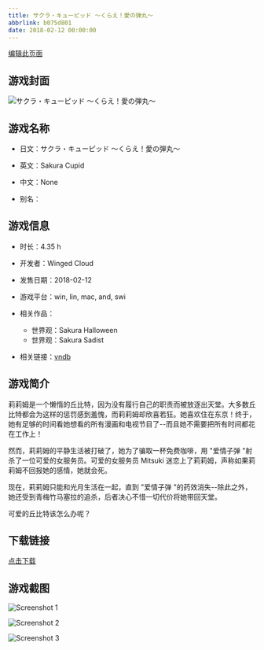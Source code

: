 ```yaml
---
title: サクラ・キューピッド ～くらえ！愛の弾丸～
abbrlink: b075d801
date: 2018-02-12 00:00:00
---
```

[编辑此页面](https://github.com/ACG-3/ADV3-source/blob/main/source/_posts/%E3%82%B5%E3%82%AF%E3%83%A9%E3%83%BB%E3%82%AD%E3%83%A5%E3%83%BC%E3%83%94%E3%83%83%E3%83%89%20%EF%BD%9E%E3%81%8F%E3%82%89%E3%81%88%EF%BC%81%E6%84%9B%E3%81%AE%E5%BC%BE%E4%B8%B8%EF%BD%9E.md)

## 游戏封面

![サクラ・キューピッド ～くらえ！愛の弾丸～](https://pan.timero.xyz/d/onedrive/img_lib_001/%E3%82%B5%E3%82%AF%E3%83%A9%E3%83%BB%E3%82%AD%E3%83%A5%E3%83%BC%E3%83%94%E3%83%83%E3%83%89%20%EF%BD%9E%E3%81%8F%E3%82%89%E3%81%88%EF%BC%81%E6%84%9B%E3%81%AE%E5%BC%BE%E4%B8%B8%EF%BD%9E_cover.avif)


## 游戏名称

- 日文：サクラ・キューピッド ～くらえ！愛の弾丸～
- 英文：Sakura Cupid
- 中文：None

- 别名：


## 游戏信息

- 时长：4.35 h
- 开发者：Winged Cloud
- 发售日期：2018-02-12
- 游戏平台：win, lin, mac, and, swi
- 相关作品：
   - 世界观：Sakura Halloween
   - 世界观：Sakura Sadist

- 相关链接：[vndb](https://vndb.org/v22570)


## 游戏简介

莉莉姆是一个懒惰的丘比特，因为没有履行自己的职责而被放逐出天堂。大多数丘比特都会为这样的惩罚感到羞愧，而莉莉姆却欣喜若狂。她喜欢住在东京！终于，她有足够的时间看她想看的所有漫画和电视节目了--而且她不需要把所有时间都花在工作上！

然而，莉莉姆的平静生活被打破了，她为了骗取一杯免费咖啡，用 "爱情子弹 "射杀了一位可爱的女服务员。可爱的女服务员 Mitsuki 迷恋上了莉莉姆，声称如果莉莉姆不回报她的感情，她就会死。

现在，莉莉姆只能和光月生活在一起，直到 "爱情子弹 "的药效消失--除此之外，她还受到青梅竹马塞拉的追杀，后者决心不惜一切代价将她带回天堂。

可爱的丘比特该怎么办呢？




## 下载链接

[点击下载](https://pan.timero.xyz/onedrive/adv_lib_001/%E3%82%B5%E3%82%AF%E3%83%A9%E3%83%BB%E3%82%AD%E3%83%A5%E3%83%BC%E3%83%94%E3%83%83%E3%83%89%20%EF%BD%9E%E3%81%8F%E3%82%89%E3%81%88%EF%BC%81%E6%84%9B%E3%81%AE%E5%BC%BE%E4%B8%B8%EF%BD%9E)


## 游戏截图


![Screenshot 1](https://pan.timero.xyz/d/onedrive/img_lib_001/%E3%82%B5%E3%82%AF%E3%83%A9%E3%83%BB%E3%82%AD%E3%83%A5%E3%83%BC%E3%83%94%E3%83%83%E3%83%89%20%EF%BD%9E%E3%81%8F%E3%82%89%E3%81%88%EF%BC%81%E6%84%9B%E3%81%AE%E5%BC%BE%E4%B8%B8%EF%BD%9E_Screenshot_1.avif)

![Screenshot 2](https://pan.timero.xyz/d/onedrive/img_lib_001/%E3%82%B5%E3%82%AF%E3%83%A9%E3%83%BB%E3%82%AD%E3%83%A5%E3%83%BC%E3%83%94%E3%83%83%E3%83%89%20%EF%BD%9E%E3%81%8F%E3%82%89%E3%81%88%EF%BC%81%E6%84%9B%E3%81%AE%E5%BC%BE%E4%B8%B8%EF%BD%9E_Screenshot_2.avif)

![Screenshot 3](https://pan.timero.xyz/d/onedrive/img_lib_001/%E3%82%B5%E3%82%AF%E3%83%A9%E3%83%BB%E3%82%AD%E3%83%A5%E3%83%BC%E3%83%94%E3%83%83%E3%83%89%20%EF%BD%9E%E3%81%8F%E3%82%89%E3%81%88%EF%BC%81%E6%84%9B%E3%81%AE%E5%BC%BE%E4%B8%B8%EF%BD%9E_Screenshot_3.avif)

